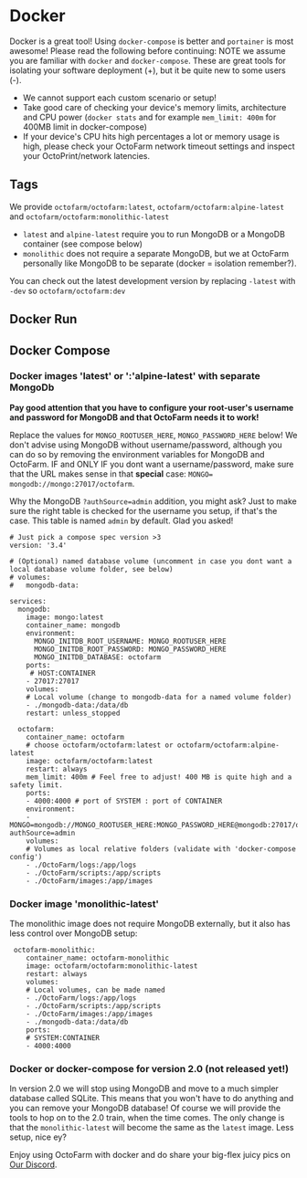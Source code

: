 # Docker

Docker is a great tool! Using `docker-compose` is better and `portainer` is most awesome! Please read the following before continuing:
NOTE we assume you are familiar with `docker` and `docker-compose`. These are great tools for isolating your software deployment (+), but it be quite new to some users (-).
   - We cannot support each custom scenario or setup!
   - Take good care of checking your device's memory limits, architecture and CPU power (`docker stats` and for example `mem_limit: 400m` for 400MB limit in docker-compose)
   - If your device's CPU hits high percentages a lot or memory usage is high, please check your OctoFarm network timeout settings and inspect your OctoPrint/network latencies.

## Tags

We provide `octofarm/octofarm:latest`, `octofarm/octofarm:alpine-latest` and `octofarm/octofarm:monolithic-latest`
- `latest` and `alpine-latest` require you to run MongoDB or a MongoDB container (see compose below)
- `monolithic` does not require a separate MongoDB, but we at OctoFarm personally like MongoDB to be separate (docker = isolation remember?).

You can check out the latest development version by replacing `-latest` with `-dev` so `octofarm/octofarm:dev`

## Docker Run

## Docker Compose

### Docker images 'latest' or ':'alpine-latest' with separate MongoDb
**Pay good attention that you have to configure your root-user's username and password for MongoDB and that OctoFarm needs it to work!**

Replace the values for `MONGO_ROOTUSER_HERE`, `MONGO_PASSWORD_HERE` below!
We don't advise using MongoDB without username/password, although you can do so by removing the environment variables for MongoDB and OctoFarm. IF and ONLY IF you dont want a username/password, make sure that the URL makes sense in that **special** case: `MONGO= mongodb://mongo:27017/octofarm`.

Why the MongoDB `?authSource=admin` addition, you might ask? Just to make sure the right table is checked for the username you setup, if that's the case. This table is named `admin` by default. Glad you asked!

```
# Just pick a compose spec version >3
version: '3.4' 

# (Optional) named database volume (uncomment in case you dont want a local database volume folder, see below)
# volumes:
#   mongodb-data:

services:
  mongodb:
    image: mongo:latest
    container_name: mongodb
    environment:
      MONGO_INITDB_ROOT_USERNAME: MONGO_ROOTUSER_HERE
      MONGO_INITDB_ROOT_PASSWORD: MONGO_PASSWORD_HERE
      MONGO_INITDB_DATABASE: octofarm
    ports:
     # HOST:CONTAINER
    - 27017:27017
    volumes:
    # Local volume (change to mongodb-data for a named volume folder)
    - ./mongodb-data:/data/db
    restart: unless_stopped

  octofarm:
    container_name: octofarm
    # choose octofarm/octofarm:latest or octofarm/octofarm:alpine-latest    
    image: octofarm/octofarm:latest
    restart: always
    mem_limit: 400m # Feel free to adjust! 400 MB is quite high and a safety limit.
    ports:
    - 4000:4000 # port of SYSTEM : port of CONTAINER
    environment:
    - MONGO=mongodb://MONGO_ROOTUSER_HERE:MONGO_PASSWORD_HERE@mongodb:27017/octofarm?authSource=admin
    volumes:
    # Volumes as local relative folders (validate with 'docker-compose config')
    - ./OctoFarm/logs:/app/logs
    - ./OctoFarm/scripts:/app/scripts
    - ./OctoFarm/images:/app/images
```
### Docker image 'monolithic-latest'
The monolithic image does not require MongoDB externally, but it also has less control over MongoDB setup:
```
 octofarm-monolithic:
    container_name: octofarm-monolithic
    image: octofarm/octofarm:monolithic-latest
    restart: always
    volumes:
    # Local volumes, can be made named
    - ./OctoFarm/logs:/app/logs   
    - ./OctoFarm/scripts:/app/scripts
    - ./OctoFarm/images:/app/images
    - ./mongodb-data:/data/db 
    ports:
    # SYSTEM:CONTAINER
    - 4000:4000
```

### Docker or docker-compose for version 2.0 (not released yet!)
In version 2.0 we will stop using MongoDB and move to a much simpler database called SQLite. This means that you won't have to do anything and you can remove your MongoDB database!
Of course we will provide the tools to hop on to the 2.0 train, when the time comes. The only change is that the `monolithic-latest` will become the same as the `latest` image. Less setup, nice ey?

Enjoy using OctoFarm with docker and do share your big-flex juicy pics on [Our Discord](https://discord.gg/vjabMUn).
